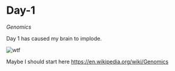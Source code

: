 # **Day-1**
*Genomics*

Day 1 has caused my brain to implode.

![wtf](https://user-images.githubusercontent.com/43336049/45621199-d0b5fa00-ba7f-11e8-8f91-023d8d6fce2d.jpg)

Maybe I should start here https://en.wikipedia.org/wiki/Genomics
